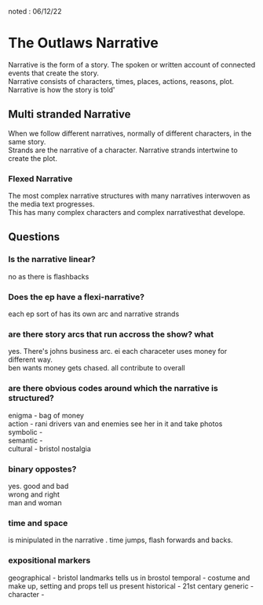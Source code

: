 noted : 06/12/22

# The Outlaws Narrative

Narrative is the form of a story. The spoken or written account of connected events that create the story.  
Narrative consists of characters, times, places, actions, reasons, plot.  
Narrative is how the story is told'  

## Multi stranded Narrative
When we follow different narratives, normally of different characters, in the same story.  
Strands are the narrative of a character. Narrative strands intertwine to create the plot.

### Flexed Narrative
The most complex narrative structures with many narratives interwoven as the media text progresses.  
This has many complex characters and complex narrativesthat develope.


## Questions
### Is the narrative linear?
no as there is flashbacks

### Does the ep have a flexi-narrative?
each ep sort of has its own arc and narrative strands

### are there story arcs that run accross the show? what
yes. There's johns business arc. ei each characeter uses money for different way.   
ben wants money gets chased. all contribute to overall

### are there obvious codes around which the narrative is structured?
enigma - bag of money  
action - rani drivers van and enemies see her in it and take photos  
symbolic -   
semantic -   
cultural - bristol nostalgia  

### binary oppostes?
yes. good and bad  
wrong and right  
man and woman

### time and space
is minipulated in the narrative . time jumps, flash forwards and backs.

### expositional markers
geographical - bristol landmarks tells us in brostol
temporal - costume and make up, setting and props tell us present
historical - 21st centary
generic - 
character - 
